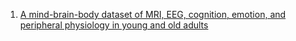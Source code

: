 1. [A mind-brain-body dataset of MRI, EEG, cognition, emotion, and peripheral physiology in young and old adults](https://www.nature.com/articles/sdata2018308)
